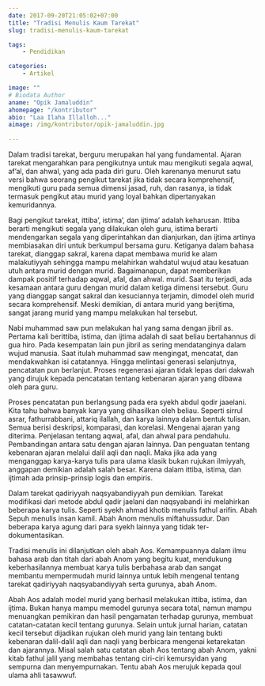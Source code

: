 ```yaml
---
date: 2017-09-20T21:05:02+07:00
title: "Tradisi Menulis Kaum Tarekat"
slug: tradisi-menulis-kaum-tarekat

tags:
    - Pendidikan

categories:
    - Artikel

image: ""
# Biodata Author
aname: "Opik Jamaluddin"
ahomepage: "/kontributor"
abio: "Laa Ilaha Illalloh..."
aimage: /img/kontributor/opik-jamaluddin.jpg
    
---
```


Dalam tradisi tarekat, berguru merupakan hal yang fundamental. Ajaran tarekat mengarahkan para pengikutnya untuk mau mengikuti segala aqwal, af’al, dan ahwal, yang ada pada diri guru. Oleh karenanya menurut satu versi bahwa seorang pengikut tarekat jika tidak secara komprehensif, mengikuti guru pada semua dimensi jasad, ruh, dan rasanya, ia tidak termasuk pengikut atau murid yang loyal bahkan dipertanyakan kemuridannya.

Bagi pengikut tarekat, ittiba’, istima’, dan ijtima’ adalah keharusan. Ittiba berarti mengikuti segala yang dilakukan oleh guru, istima berarti mendengarkan segala yang diperintahkan dan dianjurkan, dan ijtima artinya membiasakan diri untuk berkumpul bersama guru. Ketiganya dalam bahasa tarekat, dianggap sakral, karena dapat membawa murid ke alam malakutiyyah sehingga mampu melahirkan wahdatul wujud atau kesatuan utuh antara murid dengan murid. Bagaimanapun, dapat memberikan dampak positif terhadap aqwal, afal, dan ahwal. murid. Saat itu terjadi, ada kesamaan antara guru dengan murid dalam ketiga dimensi tersebut. Guru yang dianggap sangat sakral dan kesuciannya terjamin, dimodel oleh murid secara komprehensif. Meski demikian, di antara murid yang berijtima, sangat jarang murid yang mampu melakukan hal tersebut.

Nabi muhammad saw pun melakukan hal yang sama dengan jibril as. Pertama kali berittiba, istima, dan ijtima adalah di saat beliau bertahannus di gua hiro. Pada kesempatan lain pun jibril as sering mendatanginya dalam wujud manusia. Saat itulah muhammad saw mengingat, mencatat, dan mendakwahkan isi catatannya. Hingga melintasi generasi selanjutnya, pencatatan pun berlanjut. Proses regenerasi ajaran tidak lepas dari dakwah yang dirujuk kepada pencatatan tentang kebenaran ajaran yang dibawa oleh para guru.

Proses pencatatan pun berlangsung pada era syekh abdul qodir jaaelani. Kita tahu bahwa banyak karya yang dihasilkan oleh beliau. Seperti sirrul asrar, fathurrabbani, attariq ilallah, dan karya lainnya dalam bentuk tulisan. Semua berisi deskripsi, komparasi, dan korelasi. Mengenai ajaran yang diterima. Penjelasan tentang aqwal, afal, dan ahwal para pendahulu. Pembandingan antara satu dengan ajaran lainnya. Dan penguatan tentang kebenaran ajaran melalui dalil aqli dan naqli. Maka jika ada yang menganggap karya-karya tulis para ulama klasik bukan rujukan ilmiyyah, anggapan demikian adalah salah besar. Karena dalam ittiba, istima, dan ijtimah ada prinsip-prinsip logis dan empiris.

Dalam tarekat qadiriyyah naqsyabandiyyah pun demikian. Tarekat modifikasi dari metode abdul qadir jaelani dan naqsyabandi ini melahirkan beberapa karya tulis. Seperti syekh ahmad khotib menulis fathul arifin. Abah Sepuh menulis insan kamil. Abah Anom menulis miftahussudur. Dan beberapa karya agung dari para syekh lainnya yang tidak ter-dokumentasikan.

Tradisi menulis ini dilanjutkan oleh abah Aos. Kemampuannya dalam ilmu bahasa arab dan titah dari abah Anom yang begitu kuat, mendukung keberhasilannya membuat karya tulis berbahasa arab dan sangat membantu mempermudah murid lainnya untuk lebih mengenal tentang tarekat qadiriyyah naqsyabandiyyah serta gurunya, abah Anom.

Abah Aos adalah model murid yang berhasil melakukan ittiba, istima, dan ijtima. Bukan hanya mampu memodel gurunya secara total, namun mampu menuangkan pemikiran dan hasil pengamatan terhadap gurunya, membuat catatan-catatan kecil tentang gurunya. Selain untuk jurnal harian, catatan kecil tersebut dijadikan rujukan oleh murid yang lain tentang bukti kebenaran dalil-dalil aqli dan naqli yang berbicara mengenai ketarekatan dan ajarannya. Misal salah satu catatan abah Aos tentang abah Anom, yakni kitab fathul jalil yang membahas tentang ciri-ciri kemursyidan yang sempurna dan menyempurnakan. Tentu abah Aos merujuk kepada qoul ulama ahli tasawwuf.